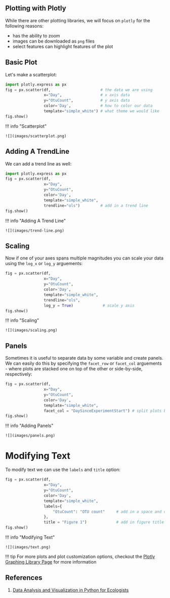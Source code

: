 ## Plotting with Plotly

While there are other plotting libraries, we will focus on `plotly` for the following reasons:

- has the ability to zoom 
- images can be downloaded as `png` files
- select features can highlight features of the plot

## Basic Plot

Let's make a scatterplot:

```py
import plotly.express as px
fig = px.scatter(df,                      # the data we are using
                 x="Day",                 # x axis data
                 y="OtuCount",            # y axis data
                 color='Day',             # how to color our data
                 template="simple_white") # what theme we would like
fig.show()
```

!!! info "Scatterplot"

    ![](images/scatterplot.png)

## Adding A TrendLine

We can add a trend line as well:

```py
import plotly.express as px
fig = px.scatter(df,
                 x="Day",
                 y="OtuCount",
                 color='Day',
                 template="simple_white",
                 trendline="ols")         # add in a trend line
fig.show()
```

!!! info "Adding A Trend Line"

    ![](images/trend-line.png)

## Scaling

Now if one of your axes spans multiple magnitudes you can scale your data using the `log_x` or `log_y` arguements:

```py
fig = px.scatter(df,                                   
                 x="Day",                              
                 y="OtuCount",                          
                 color='Day',                           
                 template="simple_white",
                 trendline="ols",
                 log_y = True)             # scale y axis
fig.show()
```

!!! info "Scaling"

    ![](images/scaling.png)

## Panels

Sometimes it is useful to separate data by some variable and create panels. We can easily do this by specifying the `facet_row` or `facet_col` arguements - where plots are stacked one on top of the other or side-by-side, respectively:

```py
fig = px.scatter(df,                                   
                 x="Day",                              
                 y="OtuCount",                          
                 color='Day',                           
                 template="simple_white",
                 facet_col = "DaySinceExperimentStart") # split plots by variable
fig.show()
```

!!! info "Adding Panels"

    ![](images/panels.png)

# Modifying Text

To modify text we can use the `labels` and `title` option:

```py
fig = px.scatter(df,                                   
                 x="Day",                              
                 y="OtuCount",                          
                 color='Day',                           
                 template="simple_white",
                 labels={                        
                     "OtuCount": "OTU count"     # add in a space and capitalize
                 },
                 title = "Figure 1")             # add in figure title
fig.show()
```

!!! info "Modifying Text"

    ![](images/text.png)

!!! tip
    For more plots and plot customization options, checkout the [Plotly Graphing Library Page](https://plotly.com/python/) for more information
    

## References

1. [Data Analysis and Visualization in Python for Ecologists](https://datacarpentry.org/python-ecology-lesson/index.html)
